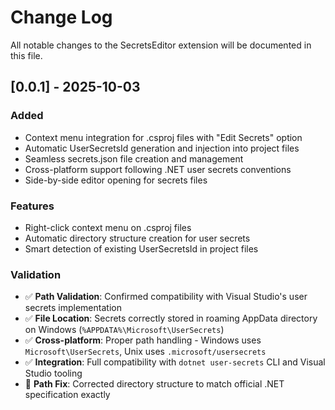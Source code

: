 # Change Log

All notable changes to the SecretsEditor extension will be documented in this file.

## [0.0.1] - 2025-10-03

### Added
- Context menu integration for .csproj files with "Edit Secrets" option
- Automatic UserSecretsId generation and injection into project files
- Seamless secrets.json file creation and management
- Cross-platform support following .NET user secrets conventions
- Side-by-side editor opening for secrets files

### Features
- Right-click context menu on .csproj files
- Automatic directory structure creation for user secrets
- Smart detection of existing UserSecretsId in project files

### Validation
- ✅ **Path Validation**: Confirmed compatibility with Visual Studio's user secrets implementation
- ✅ **File Location**: Secrets correctly stored in roaming AppData directory on Windows (`%APPDATA%\Microsoft\UserSecrets`)
- ✅ **Cross-platform**: Proper path handling - Windows uses `Microsoft\UserSecrets`, Unix uses `.microsoft/usersecrets`
- ✅ **Integration**: Full compatibility with `dotnet user-secrets` CLI and Visual Studio tooling
- 🔧 **Path Fix**: Corrected directory structure to match official .NET specification exactly